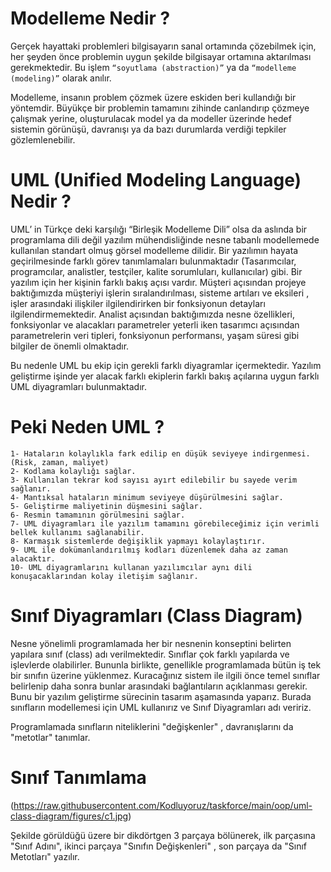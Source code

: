 # Modelleme Nedir ?
Gerçek hayattaki problemleri bilgisayarın sanal ortamında çözebilmek için, her şeyden önce problemin uygun şekilde bilgisayar ortamına aktarılması gerekmektedir. Bu işlem `“soyutlama (abstraction)”` ya da `“modelleme (modeling)”` olarak anılır.

Modelleme, insanın problem çözmek üzere eskiden beri kullandığı bir yöntemdir. Büyükçe bir problemin tamamını zihinde canlandırıp çözmeye çalışmak yerine, oluşturulacak model ya da modeller üzerinde hedef sistemin görünüşü, davranışı ya da bazı durumlarda verdiği tepkiler gözlemlenebilir.

# UML (Unified Modeling Language) Nedir ?
UML’ in Türkçe deki karşılığı “Birleşik Modelleme Dili” olsa da aslında bir programlama dili değil yazılım mühendisliğinde nesne tabanlı modellemede kullanılan standart olmuş görsel modelleme dilidir. Bir yazılımın hayata geçirilmesinde farklı görev tanımlamaları bulunmaktadır (Tasarımcılar, programcılar, analistler, testçiler, kalite sorumluları, kullanıcılar) gibi. Bir yazılım için her kişinin farklı bakış açısı vardır. Müşteri açısından projeye baktığımızda müşteriyi işlerin sıralandırılması, sisteme artıları ve eksileri , işler arasındaki ilişkiler ilgilendirirken bir fonksiyonun detayları ilgilendirmemektedir. Analist açısından baktığımızda nesne özellikleri, fonksiyonlar ve alacakları parametreler yeterli iken tasarımcı açısından parametrelerin veri tipleri, fonksiyonun performansı, yaşam süresi gibi bilgiler de önemli olmaktadır.

Bu nedenle UML bu ekip için gerekli farklı diyagramlar içermektedir. Yazılım geliştirme işinde yer alacak farklı ekiplerin farklı bakış açılarına uygun farklı UML diyagramları bulunmaktadır.

# Peki Neden UML ?
```
1- Hataların kolaylıkla fark edilip en düşük seviyeye indirgenmesi.(Risk, zaman, maliyet)
2- Kodlama kolaylığı sağlar.
3- Kullanılan tekrar kod sayısı ayırt edilebilir bu sayede verim sağlanır.
4- Mantıksal hataların minimum seviyeye düşürülmesini sağlar.
5- Geliştirme maliyetinin düşmesini sağlar.
6- Resmin tamamının görülmesini sağlar.
7- UML diyagramları ile yazılım tamamını görebileceğimiz için verimli bellek kullanımı sağlanabilir.
8- Karmaşık sistemlerde değişiklik yapmayı kolaylaştırır.
9- UML ile dokümanlandırılmış kodları düzenlemek daha az zaman alacaktır.
10- UML diyagramlarını kullanan yazılımcılar aynı dili konuşacaklarından kolay iletişim sağlanır.
```

# Sınıf Diyagramları (Class Diagram)
Nesne yönelimli programlamada her bir nesnenin konseptini belirten yapılara sınıf (class) adı verilmektedir. Sınıflar çok farklı yapılarda ve işlevlerde olabilirler. Bununla birlikte, genellikle programlamada bütün iş tek bir sınıfın üzerine yüklenmez. Kuracağınız sistem ile ilgili önce temel sınıflar belirlenip daha sonra bunlar arasındaki bağlantıların açıklanması gerekir. Bunu bir yazılım geliştirme sürecinin tasarım aşamasında yaparız. Burada sınıfların modellemesi için UML kullanırız ve Sınıf Diyagramları adı veririz.

Programlamada sınıfların niteliklerini "değişkenler" , davranışlarını da "metotlar" tanımlar.

# Sınıf Tanımlama

(https://raw.githubusercontent.com/Kodluyoruz/taskforce/main/oop/uml-class-diagram/figures/c1.jpg)

Şekilde görüldüğü üzere bir dikdörtgen 3 parçaya bölünerek, ilk parçasına "Sınıf Adını", ikinci parçaya "Sınıfın Değişkenleri" , son parçaya da "Sınıf Metotları" yazılır.

